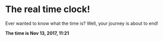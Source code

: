 # The real time clock!

Ever wanted to know what the time is? Well, your journey is about to end!

**The time is Nov 13, 2017, 11:21**